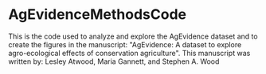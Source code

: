 # AgEvidenceMethodsCode
This is the code used to analyze and explore the AgEvidence dataset and to create the figures in the manuscript: "AgEvidence: A dataset to explore agro-ecological effects of conservation agriculture". This manuscript was written by: Lesley Atwood, Maria Gannett, and Stephen A. Wood
